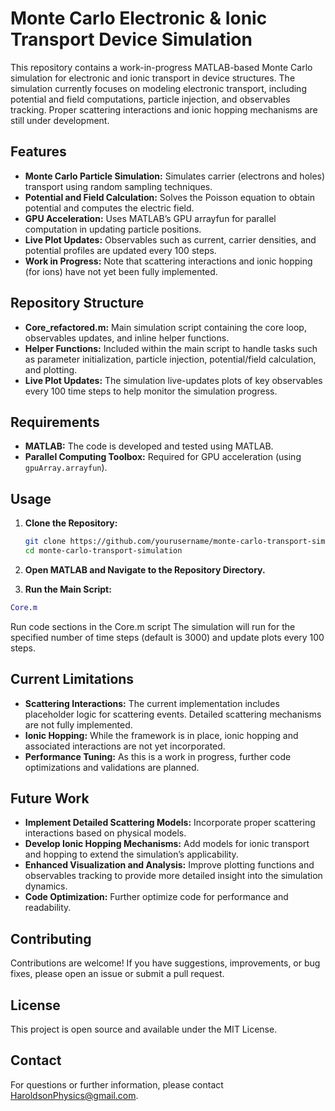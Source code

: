 # Monte Carlo Electronic & Ionic Transport Device Simulation

This repository contains a work-in-progress MATLAB-based Monte Carlo simulation for electronic and ionic transport in device structures. The simulation currently focuses on modeling electronic transport, including potential and field computations, particle injection, and observables tracking. Proper scattering interactions and ionic hopping mechanisms are still under development.

## Features

- **Monte Carlo Particle Simulation:** Simulates carrier (electrons and holes) transport using random sampling techniques.
- **Potential and Field Calculation:** Solves the Poisson equation to obtain potential and computes the electric field.
- **GPU Acceleration:** Uses MATLAB’s GPU arrayfun for parallel computation in updating particle positions.
- **Live Plot Updates:** Observables such as current, carrier densities, and potential profiles are updated every 100 steps.
- **Work in Progress:** Note that scattering interactions and ionic hopping (for ions) have not yet been fully implemented.

## Repository Structure

- **Core_refactored.m:** Main simulation script containing the core loop, observables updates, and inline helper functions.
- **Helper Functions:** Included within the main script to handle tasks such as parameter initialization, particle injection, potential/field calculation, and plotting.
- **Live Plot Updates:** The simulation live-updates plots of key observables every 100 time steps to help monitor the simulation progress.

## Requirements

- **MATLAB:** The code is developed and tested using MATLAB.
- **Parallel Computing Toolbox:** Required for GPU acceleration (using `gpuArray.arrayfun`).

## Usage

1. **Clone the Repository:**

   ```bash
   git clone https://github.com/yourusername/monte-carlo-transport-simulation.git
   cd monte-carlo-transport-simulation
2. **Open MATLAB and Navigate to the Repository Directory.**

3. **Run the Main Script:**

```matlab
Core.m
```
Run code sections in the Core.m script
The simulation will run for the specified number of time steps (default is 3000) and update plots every 100 steps.

## Current Limitations
- **Scattering Interactions:** The current implementation includes placeholder logic for scattering events. Detailed scattering mechanisms are not fully implemented.
- **Ionic Hopping:** While the framework is in place, ionic hopping and associated interactions are not yet incorporated.
- **Performance Tuning:** As this is a work in progress, further code optimizations and validations are planned.
## Future Work
- **Implement Detailed Scattering Models:** Incorporate proper scattering interactions based on physical models.
- **Develop Ionic Hopping Mechanisms:** Add models for ionic transport and hopping to extend the simulation’s applicability.
- **Enhanced Visualization and Analysis:** Improve plotting functions and observables tracking to provide more detailed insight into the simulation dynamics.
- **Code Optimization:** Further optimize code for performance and readability.
## Contributing
Contributions are welcome! If you have suggestions, improvements, or bug fixes, please open an issue or submit a pull request.

## License
This project is open source and available under the MIT License.

## Contact
For questions or further information, please contact HaroldsonPhysics@gmail.com.
